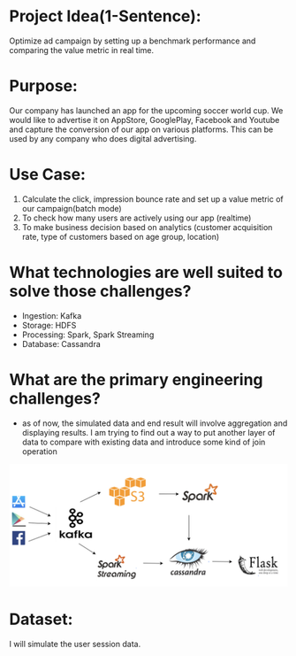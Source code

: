 # Project Idea(1-Sentence):

Optimize ad campaign by setting up a benchmark performance and comparing the value metric in real time. 

# Purpose:

Our company has launched an app for the upcoming soccer world cup. We would like to advertise it on AppStore, GooglePlay, Facebook and Youtube and capture the conversion of our app on various platforms. 
This can be used by any company who does digital advertising.

# Use Case:

1. Calculate the click, impression bounce rate and set up a value metric of our campaign(batch mode)
2. To check how many users are actively using our app (realtime)
3. To make business decision based on analytics (customer acquisition rate, type of customers based on age group, location)

# What technologies are well suited to solve those challenges?

- Ingestion: Kafka
- Storage: HDFS
- Processing: Spark, Spark Streaming
- Database: Cassandra

# What are the primary engineering challenges? 

- as of now, the simulated data and end result will involve aggregation and displaying results. I am trying to find out a way to put another layer of data to compare with existing data and introduce some kind of join operation




![architecture](https://github.com/rohanguuds/Insight_DE_Project/blob/master/pipeline.png)


# Dataset:

I will simulate the user session data.




